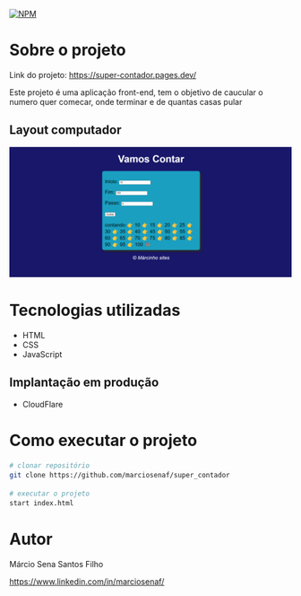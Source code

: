 
[![NPM](https://img.shields.io/npm/l/react)](https://github.com/marciosenaf/super_contador/blob/main/LICENSE) 

# Sobre o projeto

Link do projeto: https://super-contador.pages.dev/

Este projeto é uma aplicação front-end, tem o objetivo de caucular o numero quer comecar, onde terminar e de quantas casas pular 

## Layout computador
![Web 2](https://github.com/marciosenaf/super_contador/blob/main/computer.readme.png)

# Tecnologias utilizadas

- HTML
- CSS
- JavaScript

## Implantação em produção
- CloudFlare

# Como executar o projeto

```bash
# clonar repositório
git clone https://github.com/marciosenaf/super_contador

# executar o projeto
start index.html
```

# Autor

Márcio Sena Santos Filho

https://www.linkedin.com/in/marciosenaf/

